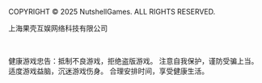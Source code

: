 
COPYRIGHT © 2025 NutshellGames. ALL RIGHTS RESERVED.

上海果壳互娱网络科技有限公司

<br>

健康游戏忠告：抵制不良游戏，拒绝盗版游戏。 注意自我保护，谨防受骗上当。适度游戏益脑，沉迷游戏伤身。 合理安排时间，享受健康生活。